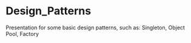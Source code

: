 Design_Patterns
===============

Presentation for some basic design patterns, such as: Singleton, Object Pool, Factory
